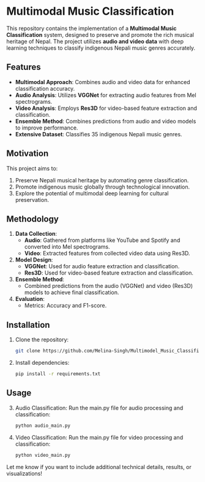 # Multimodal Music Classification

This repository contains the implementation of a **Multimodal Music Classification** system, designed to preserve and promote the rich musical heritage of Nepal. The project utilizes **audio and video data** with deep learning techniques to classify indigenous Nepali music genres accurately.

## Features
- **Multimodal Approach**: Combines audio and video data for enhanced classification accuracy.
- **Audio Analysis**: Utilizes **VGGNet** for extracting audio features from Mel spectrograms.
- **Video Analysis**: Employs **Res3D** for video-based feature extraction and classification.
- **Ensemble Method**: Combines predictions from audio and video models to improve performance.
- **Extensive Dataset**: Classifies 35 indigenous Nepali music genres.

## Motivation
This project aims to:
1. Preserve Nepali musical heritage by automating genre classification.
2. Promote indigenous music globally through technological innovation.
3. Explore the potential of multimodal deep learning for cultural preservation.

## Methodology
1. **Data Collection**: 
   - **Audio**: Gathered from platforms like YouTube and Spotify and converted into Mel spectrograms.
   - **Video**: Extracted features from collected video data using Res3D.
2. **Model Design**:
   - **VGGNet**: Used for audio feature extraction and classification.
   - **Res3D**: Used for video-based feature extraction and classification.
3. **Ensemble Method**:
   - Combined predictions from the audio (VGGNet) and video (Res3D) models to achieve final classification.
4. **Evaluation**:
   - Metrics: Accuracy and F1-score.

## Installation
1. Clone the repository:
   ```bash
   git clone https://github.com/Melina-Singh/Multimodel_Music_Classification.git


2. Install dependencies:
    ```bash
    pip install -r requirements.txt


## Usage
3. Audio Classification: Run the main.py file for audio processing and classification:
    ```bash
    python audio_main.py

4. Video Classification: Run the main.py file for video processing and classification:
    ```bash
    python video_main.py


Let me know if you want to include additional technical details, results, or visualizations!


